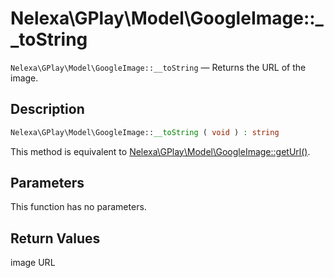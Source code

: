 # Nelexa\GPlay\Model\GoogleImage::__toString
`Nelexa\GPlay\Model\GoogleImage::__toString` — Returns the URL of the image.

## Description
```php
Nelexa\GPlay\Model\GoogleImage::__toString ( void ) : string
```
This method is equivalent to [Nelexa\GPlay\Model\GoogleImage::getUrl()](googleimage.geturl.md).

## Parameters
This function has no parameters.

## Return Values
image URL

